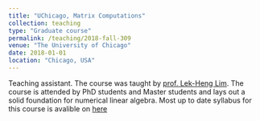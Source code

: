 ```yaml
---
title: "UChicago, Matrix Computations"
collection: teaching
type: "Graduate course"
permalink: /teaching/2018-fall-309
venue: "The University of Chicago"
date: 2018-01-01
location: "Chicago, USA"
---
```


Teaching assistant. The course was taught by [prof. Lek-Heng Lim](https://www.stat.uchicago.edu/~lekheng/). The course is attended by PhD students and Master students and lays out a solid foundation for numerical linear algebra.  Most up to date syllabus for this course is avalible on [here](  http://www.stat.uchicago.edu/~lekheng/courses/309/)


